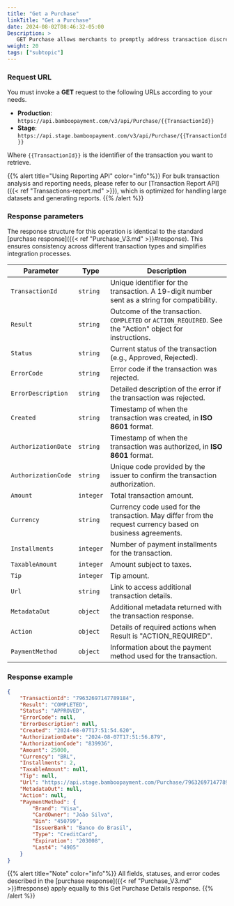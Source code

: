 ```yaml
---
title: "Get a Purchase"
linkTitle: "Get a Purchase"
date: 2024-08-02T08:46:32-05:00
Description: >
   GET Purchase allows merchants to promptly address transaction discrepancies and retrieve the details of a specific purchase transaction.
weight: 20
tags: ["subtopic"]
---
```


### Request URL
You must invoke a **GET** request to the following URLs according to your needs.

* **Production**: `https://api.bamboopayment.com/v3/api/Purchase/{{TransactionId}}`
* **Stage**: `https://api.stage.bamboopayment.com/v3/api/Purchase/{{TransactionId}}`

Where `{{TransactionId}}` is the identifier of the transaction you want to retrieve.

{{% alert title="Using Reporting API" color="info"%}}
For bulk transaction analysis and reporting needs, please refer to our [Transaction Report API]({{< ref "Transactions-report.md" >}}), which is optimized for handling large datasets and generating reports.
{{% /alert %}}

### Response parameters
The response structure for this operation is identical to the standard [purchase response]({{< ref "Purchase_V3.md" >}}#response). This ensures consistency across different transaction types and simplifies integration processes.

| Parameter | Type | Description |
|---|---|---|
| `TransactionId` | `string` | Unique identifier for the transaction. A 19-digit number sent as a string for compatibility. |
| `Result` | `string` | Outcome of the transaction. `COMPLETED` or `ACTION_REQUIRED`. See the "Action" object for instructions. |
| `Status` | `string` | Current status of the transaction (e.g., Approved, Rejected). |
| `ErrorCode` | `string` | Error code if the transaction was rejected. |
| `ErrorDescription` | `string` | Detailed description of the error if the transaction was rejected. |
| `Created` | `string` | Timestamp of when the transaction was created, in **ISO 8601** format. |
| `AuthorizationDate` | `string` | Timestamp of when the transaction was authorized, in **ISO 8601** format. |
| `AuthorizationCode` | `string` | Unique code provided by the issuer to confirm the transaction authorization. |
| `Amount` | `integer` | Total transaction amount. |
| `Currency` | `string` | Currency code used for the transaction. May differ from the request currency based on business agreements. |
| `Installments` | `integer` | Number of payment installments for the transaction. |
| `TaxableAmount` | `integer` | Amount subject to taxes. |
| `Tip` | `integer` | Tip amount. |
| `Url` | `string` | Link to access additional transaction details. |
| `MetadataOut` | `object` | Additional metadata returned with the transaction response. |
| `Action` | `object` | Details of required actions when Result is "ACTION_REQUIRED". |
| `PaymentMethod` | `object` | Information about the payment method used for the transaction. |

### Response example

```json
{
    "TransactionId": "79632697147789184",
    "Result": "COMPLETED",
    "Status": "APPROVED",
    "ErrorCode": null,
    "ErrorDescription": null,
    "Created": "2024-08-07T17:51:54.620",
    "AuthorizationDate": "2024-08-07T17:51:56.879",
    "AuthorizationCode": "839936",
    "Amount": 25000,
    "Currency": "BRL",
    "Installments": 2,
    "TaxableAmount": null,
    "Tip": null,
    "Url": "https://api.stage.bamboopayment.com/Purchase/79632697147789184",
    "MetadataOut": null,
    "Action": null,
    "PaymentMethod": {
        "Brand": "Visa",
        "CardOwner": "João Silva",
        "Bin": "450799",
        "IssuerBank": "Banco do Brasil",
        "Type": "CreditCard",
        "Expiration": "203008",
        "Last4": "4905"
    }
}
```

{{% alert title="Note" color="info"%}}
All fields, statuses, and error codes described in the [purchase response]({{< ref "Purchase_V3.md" >}}#response) apply equally to this Get Purchase Details response.
{{% /alert %}}